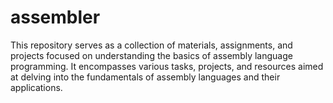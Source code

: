 # assembler

This repository serves as a collection of materials, assignments, and projects focused on understanding the basics of assembly language programming. It encompasses various tasks, projects, and resources aimed at delving into the fundamentals of assembly languages and their applications.
